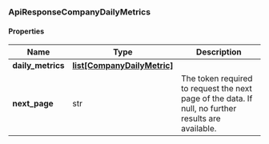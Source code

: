 

[//]: # (CLASS:ApiResponseCompanyDailyMetrics)

[//]: # (KIND:object)

### ApiResponseCompanyDailyMetrics

#### Properties

[//]: # (START_DEFINITION)

Name | Type | Description
------------ | ------------- | -------------
**daily_metrics** | [**list[CompanyDailyMetric]**](CompanyDailyMetric.md) |  &nbsp;
**next_page** | str | The token required to request the next page of the data. If null, no further results are available. &nbsp;

[//]: # (END_DEFINITION)


[//]: # (CONTAINED_CLASS:CompanyDailyMetric)



